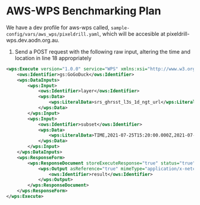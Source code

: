 # AWS-WPS Benchmarking Plan
We have a dev profile for aws-wps called, ```sample-config/vars/aws_wps/pixeldrill.yaml```, which will be accesible at pixeldrill-wps.dev.aodn.org.au.

1. Send a POST request with the following raw input, altering the time and location in line 18 appropriately
```xml
<wps:Execute version="1.0.0" service="WPS" xmlns:xsi="http://www.w3.org/2001/XMLSchema-instance" xmlns="http://www.opengis.net/wps/1.0.0" xmlns:wfs="http://www.opengis.net/wfs" xmlns:wps="http://www.opengis.net/wps/1.0.0" xmlns:ows="http://www.opengis.net/ows/1.1" xmlns:gml="http://www.opengis.net/gml" xmlns:ogc="http://www.opengis.net/ogc" xmlns:wcs="http://www.opengis.net/wcs/1.1.1" xmlns:xlink="http://www.w3.org/1999/xlink" xsi:schemaLocation="http://www.opengis.net/wps/1.0.0 http://schemas.opengis.net/wps/1.0.0/wpsAll.xsd">
    <ows:Identifier>gs:GoGoDuck</ows:Identifier>
    <wps:DataInputs>
        <wps:Input>
            <ows:Identifier>layer</ows:Identifier>
            <wps:Data>
                <wps:LiteralData>srs_ghrsst_l3s_1d_ngt_url</wps:LiteralData>
            </wps:Data>
        </wps:Input>
        <wps:Input>
            <ows:Identifier>subset</ows:Identifier>
            <wps:Data>
                <wps:LiteralData>TIME,2021-07-25T15:20:00.000Z,2021-07-25T15:20:00.000Z;LATITUDE,-20.88,-20.88;LONGITUDE,111.45,111.45</wps:LiteralData>
            </wps:Data>
        </wps:Input>
    </wps:DataInputs>
    <wps:ResponseForm>
        <wps:ResponseDocument storeExecuteResponse="true" status="true">
            <wps:Output asReference="true" mimeType="application/x-netcdf">
                <ows:Identifier>result</ows:Identifier>
            </wps:Output>
        </wps:ResponseDocument>
    </wps:ResponseForm>
</wps:Execute>
```
